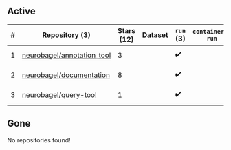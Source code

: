 ## Active
| # | Repository (3) | Stars (12) | Dataset | `run` (3) | `containers-run` | Last Modified |
| --- | --- | --- | --- | --- | --- | --- |
| 1 | [neurobagel/annotation_tool](https://github.com/neurobagel/annotation_tool) | 3 |  | :heavy_check_mark: |  | 2024-05-27 13:50:04+00:00 |
| 2 | [neurobagel/documentation](https://github.com/neurobagel/documentation) | 8 |  | :heavy_check_mark: |  | 2024-05-20 17:55:42+00:00 |
| 3 | [neurobagel/query-tool](https://github.com/neurobagel/query-tool) | 1 |  | :heavy_check_mark: |  | 2024-05-20 18:05:29+00:00 |

## Gone
No repositories found!
